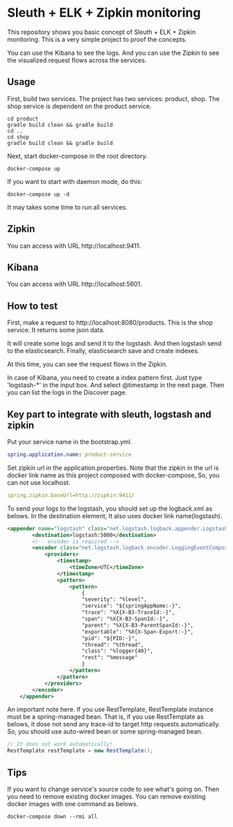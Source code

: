# Sleuth + ELK + Zipkin monitoring

This repository shows you basic concept of Sleuth + ELK + Zipkin monitoring. This is a very simple project to proof the concepts.

You can use the Kibana to see the logs. And you can use the Zipkin to see the visualized request flows across the services.

## Usage

First, build two services. The project has two services: product, shop. The shop service is dependent on the product service.

```console
cd product
gradle build clean && gradle build
cd ..
cd shop
gradle build clean && gradle build
```

Next, start docker-compose in the root directory.

```console
docker-compose up
```

If you want to start with daemon mode, do this:

```console
docker-compose up -d
```

It may takes some time to run all services.

## Zipkin

You can access with URL http://localhost:9411.

## Kibana

You can access with URL http://localhost:5601.

## How to test

First, make a request to http://localhost:8080/products. This is the shop service. It returns some json data.

It will create some logs and send it to the logstash. And then logstash send to the elasticsearch. Finally, elasticsearch save and create indexes.

At this time, you can see the request flows in the Zipkin.

In case of Kibana, you need to create a index pattern first. Just type 'logstash-*' in the input box. And select @timestamp in the next page. Then you can list the logs in the Discover page.

## Key part to integrate with sleuth, logstash and zipkin

Put your service name in the bootstrap.yml.

```yml
spring.application.name: product-service
```

Set zipkin url in the application.properties. Note that the zipkin in the url is docker link name as this project composed with docker-compose, So, you can not use localhost.

```yml
spring.zipkin.baseUrl=http://zipkin:9411/
```

To send your logs to the logstash, you should set up the logback.xml as belows. In the destination element, It also uses docker link name(logstash).

```xml
<appender name="logstash" class="net.logstash.logback.appender.LogstashTcpSocketAppender">
        <destination>logstash:5000</destination>
        <!-- encoder is required -->
        <encoder class="net.logstash.logback.encoder.LoggingEventCompositeJsonEncoder">
            <providers>
                <timestamp>
                    <timeZone>UTC</timeZone>
                </timestamp>
                <pattern>
                    <pattern>
                        {
                        "severity": "%level",
                        "service": "${springAppName:-}",
                        "trace": "%X{X-B3-TraceId:-}",
                        "span": "%X{X-B3-SpanId:-}",
                        "parent": "%X{X-B3-ParentSpanId:-}",
                        "exportable": "%X{X-Span-Export:-}",
                        "pid": "${PID:-}",
                        "thread": "%thread",
                        "class": "%logger{40}",
                        "rest": "%message"
                        }
                    </pattern>
                </pattern>
            </providers>
        </encoder>
    </appender>
```

An important note here. If you use RestTemplate, RestTemplate instance must be a spring-managed bean. That is, if you use RestTemplate as belows, it dose not send any trace-id to target http requests automatically. So, you should use auto-wired bean or some spring-managed bean.

```java
// It does not work automatically!
RestTemplate restTemplate = new RestTemplate();
```

## Tips

If you want to change service's source code to see what's going on. Then you need to remove existing docker images. You can remove existing docker images with one command as belows.

```console
docker-compose down --rmi all
``` 

